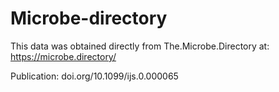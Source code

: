 # Microbe-directory

This data was obtained directly from The.Microbe.Directory at:
https://microbe.directory/

Publication:
doi.org/10.1099/ijs.0.000065
